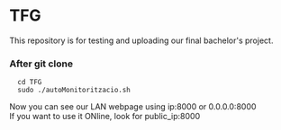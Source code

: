 # TFG
This repository is for testing and uploading our final bachelor's project.

### After git clone
```
  cd TFG
  sudo ./autoMonitoritzacio.sh
```
Now you can see our LAN webpage using ip:8000 or 0.0.0.0:8000
<br/>If you want to use it ONline, look for public_ip:8000
